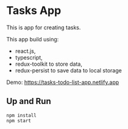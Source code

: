 # Tasks App

This is app for creating tasks.

This app build using:
- react.js,
- typescript, 
- redux-toolkit to store data, 
- redux-persist to save data to local storage

Demo: https://tasks-todo-list-app.netlify.app

## Up and Run

```
npm install
npm start
```
